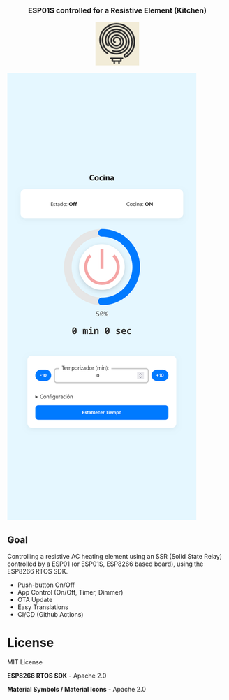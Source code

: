 <div align="center">
<h3>ESP01S controlled for a Resistive Element (Kitchen)</h3>
<img src="icon.png" width="100" alt="logo" title="icon"/>
</div>

![Preview](preview.png)

## Goal

Controlling a resistive AC heating element using an SSR (Solid State Relay) controlled by a ESP01 (or ESP01S, ESP8266 based board), using the ESP8266 RTOS SDK.

* Push-button On/Off
* App Control (On/Off, Timer, Dimmer)
* OTA Update
* Easy Translations
* CI/CD (Github Actions)

# License

MIT License

**ESP8266 RTOS SDK** - Apache 2.0

**Material Symbols / Material Icons** - Apache 2.0